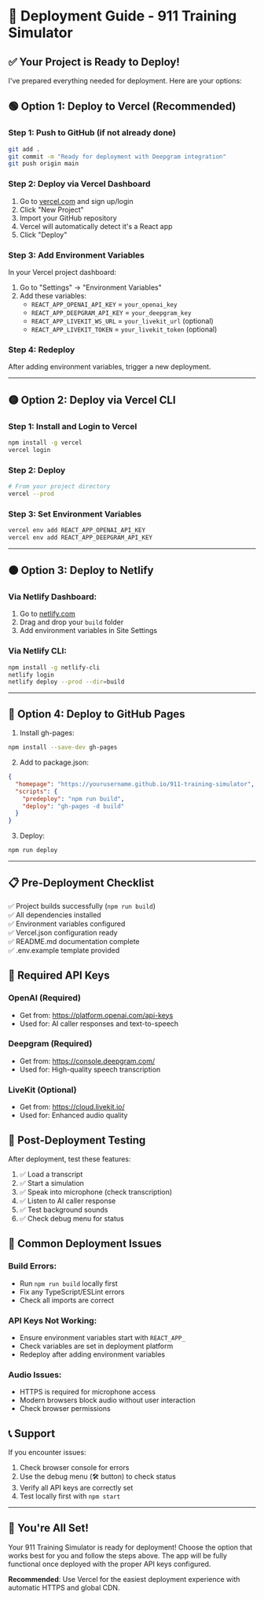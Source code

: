 # 🚀 Deployment Guide - 911 Training Simulator

## ✅ Your Project is Ready to Deploy!

I've prepared everything needed for deployment. Here are your options:

## 🟢 Option 1: Deploy to Vercel (Recommended)

### Step 1: Push to GitHub (if not already done)
```bash
git add .
git commit -m "Ready for deployment with Deepgram integration"
git push origin main
```

### Step 2: Deploy via Vercel Dashboard
1. Go to [vercel.com](https://vercel.com) and sign up/login
2. Click "New Project"
3. Import your GitHub repository
4. Vercel will automatically detect it's a React app
5. Click "Deploy"

### Step 3: Add Environment Variables
In your Vercel project dashboard:
1. Go to "Settings" → "Environment Variables"
2. Add these variables:
   - `REACT_APP_OPENAI_API_KEY` = `your_openai_key`
   - `REACT_APP_DEEPGRAM_API_KEY` = `your_deepgram_key`
   - `REACT_APP_LIVEKIT_WS_URL` = `your_livekit_url` (optional)
   - `REACT_APP_LIVEKIT_TOKEN` = `your_livekit_token` (optional)

### Step 4: Redeploy
After adding environment variables, trigger a new deployment.

---

## 🟡 Option 2: Deploy via Vercel CLI

### Step 1: Install and Login to Vercel
```bash
npm install -g vercel
vercel login
```

### Step 2: Deploy
```bash
# From your project directory
vercel --prod
```

### Step 3: Set Environment Variables
```bash
vercel env add REACT_APP_OPENAI_API_KEY
vercel env add REACT_APP_DEEPGRAM_API_KEY
```

---

## 🟠 Option 3: Deploy to Netlify

### Via Netlify Dashboard:
1. Go to [netlify.com](https://netlify.com)
2. Drag and drop your `build` folder
3. Add environment variables in Site Settings

### Via Netlify CLI:
```bash
npm install -g netlify-cli
netlify login
netlify deploy --prod --dir=build
```

---

## 🔵 Option 4: Deploy to GitHub Pages

1. Install gh-pages:
```bash
npm install --save-dev gh-pages
```

2. Add to package.json:
```json
{
  "homepage": "https://yourusername.github.io/911-training-simulator",
  "scripts": {
    "predeploy": "npm run build",
    "deploy": "gh-pages -d build"
  }
}
```

3. Deploy:
```bash
npm run deploy
```

---

## 📋 Pre-Deployment Checklist

✅ Project builds successfully (`npm run build`)  
✅ All dependencies installed  
✅ Environment variables configured  
✅ Vercel.json configuration ready  
✅ README.md documentation complete  
✅ .env.example template provided  

## 🔑 Required API Keys

### OpenAI (Required)
- Get from: https://platform.openai.com/api-keys
- Used for: AI caller responses and text-to-speech

### Deepgram (Required) 
- Get from: https://console.deepgram.com/
- Used for: High-quality speech transcription

### LiveKit (Optional)
- Get from: https://cloud.livekit.io/
- Used for: Enhanced audio quality

## 🎯 Post-Deployment Testing

After deployment, test these features:
1. ✅ Load a transcript
2. ✅ Start a simulation
3. ✅ Speak into microphone (check transcription)
4. ✅ Listen to AI caller response
5. ✅ Test background sounds
6. ✅ Check debug menu for status

## 🐛 Common Deployment Issues

### Build Errors:
- Run `npm run build` locally first
- Fix any TypeScript/ESLint errors
- Check all imports are correct

### API Keys Not Working:
- Ensure environment variables start with `REACT_APP_`
- Check variables are set in deployment platform
- Redeploy after adding environment variables

### Audio Issues:
- HTTPS is required for microphone access
- Modern browsers block audio without user interaction
- Check browser permissions

## 📞 Support

If you encounter issues:
1. Check browser console for errors
2. Use the debug menu (🛠️ button) to check status
3. Verify all API keys are correctly set
4. Test locally first with `npm start`

---

## 🎉 You're All Set!

Your 911 Training Simulator is ready for deployment! Choose the option that works best for you and follow the steps above. The app will be fully functional once deployed with the proper API keys configured.

**Recommended**: Use Vercel for the easiest deployment experience with automatic HTTPS and global CDN.